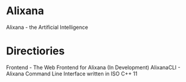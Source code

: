 # Alixana
Alixana - the Artificial Intelligence

# Directiories
Frontend - The Web Frontend for Alixana (In Development)
AlixanaCLI - Alixana Command Line Interface written in ISO C++ 11
